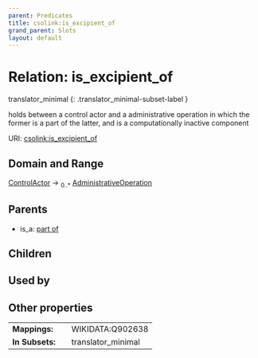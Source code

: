 ```yaml
---
parent: Predicates
title: csolink:is_excipient_of
grand_parent: Slots
layout: default
---
```


# Relation: is_excipient_of

translator_minimal
{: .translator_minimal-subset-label }


holds between a control actor and a administrative operation in which the former is a part of the latter, and is a computationally inactive component

URI: [csolink:is_excipient_of](https://w3id.org/csolink/vocab/is_excipient_of)

## Domain and Range

[ControlActor](ControlActor.md) ->  <sub>0..*</sub> [AdministrativeOperation](AdministrativeOperation.md)

## Parents

 *  is_a: [part of](part_of.md)

## Children


## Used by


## Other properties

|  |  |  |
| --- | --- | --- |
| **Mappings:** | | WIKIDATA:Q902638 |
| **In Subsets:** | | translator_minimal |

